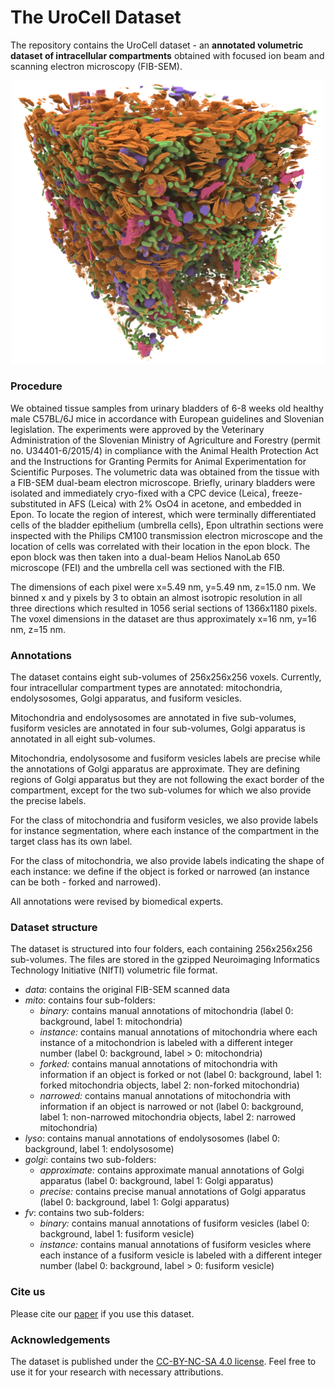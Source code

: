 # The UroCell Dataset
The repository contains the UroCell dataset - an **annotated volumetric dataset of intracellular compartments** obtained with focused ion beam and scanning electron microscopy (FIB-SEM). 
<p align="center">
<img src="https://github.com/MancaZerovnikMekuc/UroCell/blob/master/compartments.png" alt="alt text" width="500">
</p>

### Procedure
We obtained tissue samples from urinary bladders of 6-8 weeks old healthy male C57BL/6J mice in accordance with European guidelines and Slovenian legislation. The experiments were approved by the Veterinary Administration of the Slovenian Ministry of Agriculture and Forestry (permit no. U34401-6/2015/4) in compliance with the Animal Health Protection Act and the Instructions for Granting Permits for Animal Experimentation for Scientific Purposes. 
The volumetric data was obtained from the tissue with a FIB-SEM dual-beam electron microscope. Briefly, urinary bladders were isolated and immediately cryo-fixed with a CPC device (Leica), freeze-substituted in AFS (Leica) with 2% OsO4 in acetone, and embedded in Epon. To locate the region of interest, which were terminally differentiated cells of the bladder epithelium (umbrella cells), Epon ultrathin sections were inspected with the Philips CM100 transmission electron microscope and the location of cells was correlated with their location in the epon block. The epon block was then taken into a dual-beam Helios NanoLab 650 microscope (FEI) and the umbrella cell was sectioned with the FIB. 

The dimensions of each pixel were x=5.49 nm, y=5.49 nm, z=15.0 nm. We binned x and y pixels by 3 to obtain an almost isotropic resolution in all three directions which resulted in 1056 serial sections of 1366x1180 pixels. The voxel dimensions in the dataset are thus approximately x=16 nm, y=16 nm, z=15 nm. 

### Annotations

The dataset contains eight sub-volumes of 256x256x256 voxels. Currently, four intracellular compartment types are annotated: mitochondria, endolysosomes, Golgi apparatus, and fusiform vesicles. 

Mitochondria and endolysosomes are annotated in five sub-volumes, fusiform vesicles are annotated in four sub-volumes, Golgi apparatus is annotated in all eight sub-volumes. 

Mitochondria, endolysosome and fusiform vesicles labels are precise while the annotations of Golgi apparatus are approximate. They are defining regions of Golgi apparatus but they are not following the exact border of the compartment, except for the two sub-volumes for which we also provide the precise labels. 

For the class of mitochondria and fusiform vesicles, we also provide labels for instance segmentation, where each instance of the compartment in the target class has its own label.

For the class of mitochondria, we also provide labels indicating the shape of each instance: we define if the object is forked or narrowed (an instance can be both - forked and narrowed).

All annotations were revised by biomedical experts.

### Dataset structure

The dataset is structured into four folders, each containing 256x256x256 sub-volumes. The files are stored in the gzipped Neuroimaging Informatics Technology Initiative (NIfTI) volumetric file format.

* *data*: contains the original FIB-SEM scanned data
* *mito*: contains four sub-folders:
    * *binary:* contains manual annotations of mitochondria (label 0: background, label 1: mitochondria)
    * *instance:* contains manual annotations of mitochondria where each instance of a mitochondrion is labeled with a different integer number (label 0: background, label > 0: mitochondria)
    * *forked:* contains manual annotations of mitochondria with information if an object is forked or not (label 0: background, label 1: forked mitochondria objects, label 2: non-forked mitochondria)
    * *narrowed:* contains manual annotations of mitochondria with information if an object is narrowed or not (label 0: background, label 1: non-narrowed mitochondria objects, label 2: narrowed mitochondria)
* *lyso*: contains manual annotations of endolysosomes (label 0: background, label 1: endolysosome)
* *golgi*: contains two sub-folders:
    * *approximate:* contains approximate manual annotations of Golgi apparatus (label 0: background, label 1: Golgi apparatus)
    * *precise:* contains precise manual annotations of Golgi apparatus (label 0: background, label 1: Golgi apparatus)
* *fv*: contains two sub-folders:
    * *binary:* contains manual annotations of fusiform vesicles (label 0: background, label 1: fusiform vesicle)
    * *instance:* contains manual annotations of fusiform vesicles where each instance of a fusiform vesicle is labeled with a different integer number (label 0: background, label > 0: fusiform vesicle)

### Cite us
Please cite our [paper](https://doi.org/10.1016/j.compbiomed.2020.103693) if you use this dataset. 

### Acknowledgements
The dataset is published under the [CC-BY-NC-SA 4.0 license](https://creativecommons.org/licenses/by-nc-sa/4.0/legalcode). Feel free to use it for your research with necessary attributions. 
